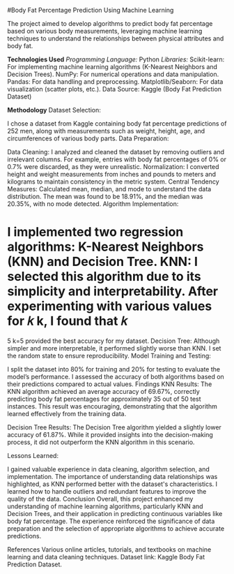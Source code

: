 #Body Fat Percentage Prediction Using Machine Learning

The project aimed to develop algorithms to predict body fat percentage based on various body measurements, leveraging machine learning techniques to understand the relationships between physical attributes and body fat.

**Technologies Used**
_Programming Language:_
Python
_Libraries:_
Scikit-learn: For implementing machine learning algorithms (K-Nearest Neighbors and Decision Trees).
NumPy: For numerical operations and data manipulation.
Pandas: For data handling and preprocessing.
Matplotlib/Seaborn: For data visualization (scatter plots, etc.).
Data Source: Kaggle (Body Fat Prediction Dataset)

**Methodology**
Dataset Selection:

I chose a dataset from Kaggle containing body fat percentage predictions of 252 men, along with measurements such as weight, height, age, and circumferences of various body parts.
Data Preparation:

Data Cleaning: I analyzed and cleaned the dataset by removing outliers and irrelevant columns. For example, entries with body fat percentages of 0% or 0.7% were discarded, as they were unrealistic.
Normalization: I converted height and weight measurements from inches and pounds to meters and kilograms to maintain consistency in the metric system.
Central Tendency Measures: Calculated mean, median, and mode to understand the data distribution. The mean was found to be 18.91%, and the median was 20.35%, with no mode detected.
Algorithm Implementation:

I implemented two regression algorithms: K-Nearest Neighbors (KNN) and Decision Tree.
KNN: I selected this algorithm due to its simplicity and interpretability. After experimenting with various values for 
𝑘
k, I found that 
𝑘
=
5
k=5 provided the best accuracy for my dataset.
Decision Tree: Although simpler and more interpretable, it performed slightly worse than KNN. I set the random state to ensure reproducibility.
Model Training and Testing:

I split the dataset into 80% for training and 20% for testing to evaluate the model’s performance.
I assessed the accuracy of both algorithms based on their predictions compared to actual values.
Findings
KNN Results:
The KNN algorithm achieved an average accuracy of 69.67%, correctly predicting body fat percentages for approximately 35 out of 50 test instances. This result was encouraging, demonstrating that the algorithm learned effectively from the training data.

Decision Tree Results:
The Decision Tree algorithm yielded a slightly lower accuracy of 61.87%. While it provided insights into the decision-making process, it did not outperform the KNN algorithm in this scenario.

Lessons Learned:

I gained valuable experience in data cleaning, algorithm selection, and implementation.
The importance of understanding data relationships was highlighted, as KNN performed better with the dataset's characteristics.
I learned how to handle outliers and redundant features to improve the quality of the data.
Conclusion
Overall, this project enhanced my understanding of machine learning algorithms, particularly KNN and Decision Trees, and their application in predicting continuous variables like body fat percentage. The experience reinforced the significance of data preparation and the selection of appropriate algorithms to achieve accurate predictions.

References
Various online articles, tutorials, and textbooks on machine learning and data cleaning techniques.
Dataset link: Kaggle Body Fat Prediction Dataset.
